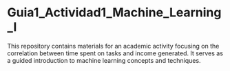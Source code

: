 # Guia1_Actividad1_Machine_Learning_I
This repository contains materials for an academic activity focusing on the correlation between time spent on tasks and income generated. It serves as a guided introduction to machine learning concepts and techniques.
